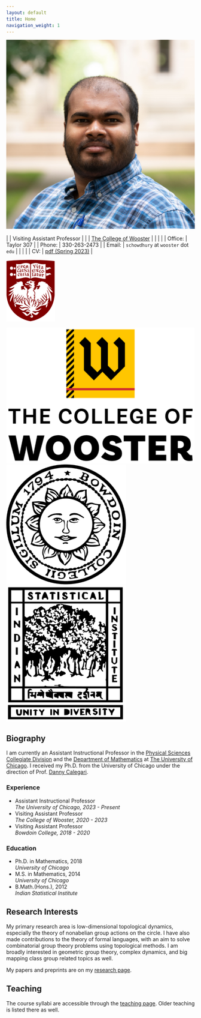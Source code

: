```yaml
---
layout: default
title: Home
navigation_weight: 1
---
```


<div class="about">
<div class="picture">

[![Subhadip Chowdhury](assets/photos/me_small.jpg)](assets/photos/)
</div>

<div class="mail">

|        | Visiting Assistant Professor |
|        | [The College of Wooster](https://www.wooster.edu/)  |
|        |    |
| Office: | Taylor 307 |
| Phone: | 330-263-2473 |
| Email: | `schowdhury` at `wooster` dot `edu` |
|        |    |
| CV: | <i class="far fa-file-pdf"></i> [pdf (Spring 2023)](assets/CV.pdf) |

</div>
<div class="shield">
  <div class="current">
   
  ![The University of Chicago](assets/uchicago_shield.png "Crescat scientia; vita excolatur")
  </div>
  <div class="old">
  
   ![The College of Wooster](assets/wooster_seal_new.png "Ex Uno Fonte")
   ![Bowdoin College](assets/bowdoin_seal.png "Ut Aquila Versus Coelum")
   ![Indian Statistical Institute](assets/isi_logo.png "भिन्नेष्वैक्यस्य दर्शनम्")
  </div>
</div>

</div>

<div class='anchor'>

## Biography

I am currently an Assistant Instructional Professor in the [Physical Sciences Collegiate Division](https://college.uchicago.edu/academics/physical-sciences-collegiate-division) and the [Department of Mathematics](https://mathematics.uchicago.edu/) at [The University of Chicago](https://www.uchicago.edu/). I received my Ph.D. from the University of Chicago under the direction of Prof. [Danny Calegari](http://math.uchicago.edu/~dannyc/).

<div class='experience'>

### Experience ###

* Assistant Instructional Professor <br> 
  _The University of Chicago, 2023 - Present_
* Visiting Assistant Professor <br> 
  _The College of Wooster, 2020 - 2023_
* Visiting Assistant Professor <br> 
  _Bowdoin College, 2018 - 2020_

</div>

<div class='education'>

### Education ###

* Ph.D. in Mathematics, 2018<br>
  _University of Chicago_
* M.S. in Mathematics, 2014<br>
  _University of Chicago_
* B.Math.(Hons.), 2012<br>
  _Indian Statistical Institute_

</div>

</div>

<div class='anchor'>

## Research Interests

My primary research area is low-dimensional topological dynamics, especially the theory of nonabelian group actions on the circle. I have also made contributions to the theory of formal languages, with an aim to solve combinatorial group theory problems using topological methods. I am broadly interested in geometric group theory, complex dynamics, and big mapping class group related topics as well.

My papers and preprints are on my [research page](research).

</div>

<div class='anchor'>

## Teaching

The course syllabi are accessible through the [teaching page](teaching). Older teaching is listed there as well.

</div>
